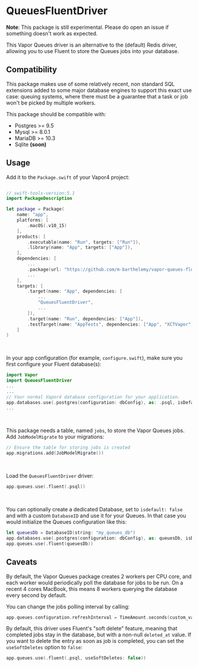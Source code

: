 # QueuesFluentDriver

**Note**: This package is still experimental. Please do open an issue if something doesn't work as expected. 



This Vapor Queues driver is an alternative to the (default) Redis driver, allowing you to use Fluent to store the Queues jobs into your database.


## Compatibility

This package makes use of some relatively recent, non standard SQL extensions added to some major database engines to support this exact use case: queuing systems, where there must be a guarantee that a task or job won't be picked by multiple workers.

This package should be compatible with:

- Postgres >= 9.5
- Mysql >= 8.0.1
- MariaDB >= 10.3
- Sqlite **(soon)**


## Usage


Add it to the  `Package.swift`  of your Vapor4 project: 

```swift

// swift-tools-version:5.1
import PackageDescription

let package = Package(
    name: "app",
    platforms: [
        .macOS(.v10_15)
    ],
    products: [
        .executable(name: "Run", targets: ["Run"]),
        .library(name: "App", targets: ["App"]),
    ],
    dependencies: [
        ...
        .package(url: "https://github.com/m-barthelemy/vapor-queues-fluent-driver.git", from: "0.1.2"),
        ...
    ],
    targets: [
        .target(name: "App", dependencies: [
            ...
            "QueuesFluentDriver",
            ...
        ]),
        .target(name: "Run", dependencies: ["App"]),
        .testTarget(name: "AppTests", dependencies: ["App", "XCTVapor"])
    ]
)

```

&nbsp;

In your app configuration (for example, `configure.swift`), make sure you first configure your Fluent database(s):
```swift
import Vapor
import QueuesFluentDriver
...
...
// Your normal Vapor4 database configuration for your application.
app.databases.use(.postgres(configuration: dbConfig), as: .psql, isDefault: true)
...
```

&nbsp;

This package needs a table, named `jobs`, to store the Vapor Queues jobs. Add `JobModelMigrate` to your migrations:
```swift
// Ensure the table for storing jobs is created
app.migrations.add(JobModelMigrate())
```    
    
&nbsp;

Load the `QueuesFluentDriver` driver:
```swift    
app.queues.use(.fluent(.psql))
```


&nbsp;

You can optionally create a dedicated Database, set to `isdefault: false` and with a custom `DatabaseID` and use it for your Queues.
In that case you would initialize the Queues configuration like this:

```swift
let queuesDb = DatabaseID(string: "my_queues_db")
app.databases.use(.postgres(configuration: dbConfig), as: queuesDb, isDefault: false)
app.queues.use(.fluent(queuesDb))
```


## Caveats

By default, the Vapor Queues package creates 2 workers per CPU core, and each worker would periodically poll the database for jobs to be run.
On a recent 4 cores MacBook, this means 8 workers querying the database every second by default.

You can change the jobs polling interval by calling:

```swift
app.queues.configuration.refreshInterval = TimeAmount.seconds(custom_value)
```


By default, this driver uses Fluent's "soft delete" feature, meaning that completed jobs stay in the database, but with a non-null `deleted_at` value.
If you want to delete the entry as soon as job is completed, you can set the `useSoftDeletes` option to `false`:

```swift
app.queues.use(.fluent(.psql, useSoftDeletes: false))
```

